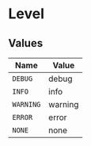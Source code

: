 # Level


## Values

| Name      | Value     |
| --------- | --------- |
| `DEBUG`   | debug     |
| `INFO`    | info      |
| `WARNING` | warning   |
| `ERROR`   | error     |
| `NONE`    | none      |